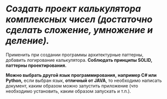# ***Создать проект калькулятора комплексных чисел (достаточно сделать сложение, умножение и деление).***

Применить при создании программы архитектурные паттерны, добавить логирование калькулятора.
**Соблюдать принципы SOLID, паттерны проектирования.**

**Можно выбрать другой язык программирования,** **например C# или Python,** если выбран язык, **отличный от JAVA**, то необходимо написать документ, каким образом можно запустить приложение (что необходимо установить, каким образом запускать и т.п.).